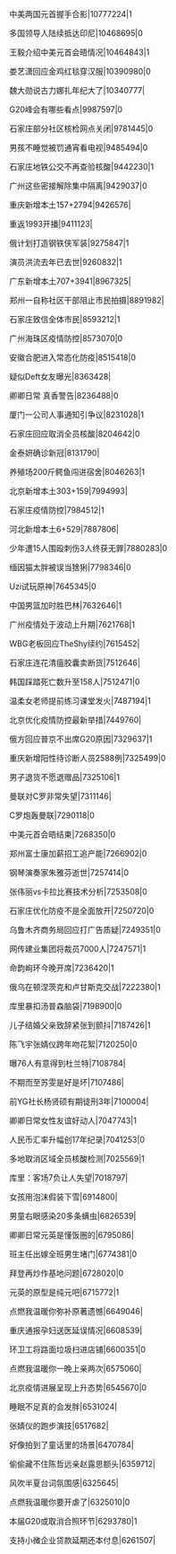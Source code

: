 中美两国元首握手合影|10777224|1

多国领导人陆续抵达印尼|10468695|0

王毅介绍中美元首会晤情况|10464843|1

娄艺潇回应金鸡红毯穿汉服|10390980|0

魏大勋说古力娜扎年纪大了|10340777|

G20峰会有哪些看点|9987597|0

石家庄部分社区核检网点关闭|9781445|0

男孩不睡觉被罚通宵看电视|9485494|0

石家庄地铁公交不再查验核酸|9442230|1

广州这些密接解除集中隔离|9429037|0

重庆新增本土157+2794|9426576|

重返1993开播|9411123|

俄计划打造钢铁侠军装|9275847|1

演员洪流去年已去世|9260832|1

广东新增本土707+3941|8967325|

郑州一自称社区干部阻止市民拍摄|8891982|

石家庄致信全体市民|8593212|1

广州海珠区疫情防控|8573070|0

安徽合肥进入常态化防疫|8515418|0

疑似Deft女友曝光|8363428|

卿卿日常 真香警告|8236488|0

厦门一公司人事通知引争议|8231028|1

石家庄回应取消全员核酸|8204642|0

金泰妍确诊新冠|8131790|

养殖场200斤鳄鱼闯进宿舍|8046263|1

北京新增本土303+159|7994993|

石家庄疫情防控|7984512|1

河北新增本土6+529|7887806|

少年遭15人围殴刺伤3人终获无罪|7880283|0

缅因猫太胖被误当猞猁|7798346|0

Uzi试玩原神|7645345|0

中国男篮加时胜巴林|7632646|1

广州疫情处于波动上升期|7621768|1

WBG老板回应TheShy续约|7615452|

石家庄连花清瘟胶囊卖断货|7512646|

韩国踩踏死亡数升至158人|7512471|0

温柔女老师提前练习课堂发火|7487194|1

北京优化疫情防控最新举措|7449760|

俄方回应普京不出席G20原因|7329637|1

重庆新增阳性待诊断人员2588例|7325499|0

男子退货不愿退赠品|7325106|1

曼联对C罗非常失望|7311146|

C罗炮轰曼联|7290118|0

中美元首会晤结束|7268350|0

郑州富士康加薪招工追产能|7266902|0

钢琴演奏家朱雅芬逝世|7257414|0

张伟丽vs卡拉比赛技术分析|7253508|0

石家庄优化防疫不是全面放开|7250720|0

乌鲁木齐商务局回应打广告质疑|7249351|0

网传建业集团将裁员7000人|7247571|1

命韵峋环今晚开席|7236420|1

俄乌在顿涅茨克和卢甘斯克交战|7222380|1

库里暴扣汤普森脑袋|7198900|0

儿子结婚父亲致辞紧张到颤抖|7187426|1

陈飞宇张婧仪跨年吻花絮|7120250|0

曝76人有意得到杜兰特|7108784|

不期而至苏雯是好是坏|7107486|

前YG社长杨贤硕有期徒刑3年|7100004|

卿卿日常女性友谊好动人|7047743|1

人民币汇率升幅创17年纪录|7041253|0

多地取消区域全员核酸检测|7025569|1

库里：客场7负让人失望|7018797|

女孩用泡沫假装下雪|6914800|

男童右眼感染20多条螨虫|6826539|

卿卿日常元英是懂饭圈的|6795086|

班主任出嫁全班男生堵门|6774381|0

拜登再炒作基地问题|6728020|0

元英的原型是纯元吧|6715772|1

点燃我温暖你弥补原著遗憾|6649046|

重庆通报孕妇送医延误情况|6608539|

环卫工将路面垃圾扫进店铺|6600351|0

点燃我温暖你一晚上亲两次|6575060|

北京疫情进展呈现上升态势|6545670|0

睡眠不足真的会发胖|6531024|

张婧仪的跑步演技|6517682|

好像拍到了童话里的场景|6470784|

偷偷藏不住陈哲远亲赵露思额头|6359712|

风吹半夏台词氛围感|6325645|

点燃我温暖你要开虐了|6325010|0

本届G20或取消合照环节|6293780|1

支持小微企业贷款延期还本付息|6261507|

